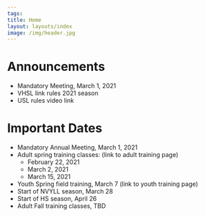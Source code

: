 ```yaml
---
tags:  
title: Home
layout: layouts/index
image: /img/header.jpg
---
```


# Announcements 
- Mandatory Meeting, March 1, 2021
- VHSL link rules 2021 season
- USL rules video link

# Important Dates
- Mandatory Annual Meeting, March 1, 2021
- Adult spring training classes: (link to adult training page)
    - February 22, 2021
    - March 2, 2021
    - March 15, 2021
- Youth Spring field training, March 7 (link to youth training page)
- Start of NVYLL season, March 28
- Start of HS season, April 26
- Adult Fall training classes, TBD


